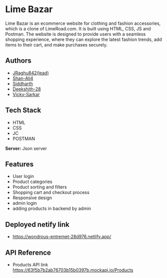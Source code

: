 
# Lime Bazar

Lime Bazar is an ecommerce website for clothing and fashion accessories, which is a clone of LimeRoad.com. It is built using HTML, CSS, JS and Postman. The website is designed to provide users with a seamless shopping experience, where they can explore the latest fashion trends, add items to their cart, and make purchases securely.


## Authors

- [JRaghu842(lead)](https://www.github.com/JRaghu842)
- [Shan-Ali4](https://www.github.com/Shan-Ali4)
- [Siddharth](https://www.github.com/853204)
- [Deekshith-28](https://www.github.com/Deekshith-28)
- [Vicky-Sarkar](https://www.github.com/Vicky-Sarkar)


## Tech Stack

- HTML
- CSS
- JC
- POSTMAN

**Server:** Json server


## Features

- User login
- Product categories 
- Product sorting and filters
- Shopping cart and checkout process
- Responsive design
- admin login
- adding products in backend by admin

## Deployed netify link
- https://wondrous-entremet-28d976.netlify.app/

## API Reference

- Products API link
https://63f5b7b2ab76703b15b0397b.mockapi.io/Products

